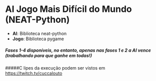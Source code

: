 # AI Jogo Mais Difícil do Mundo (NEAT-Python)
* **AI**: Biblioteca neat-python
* **Jogo**: Biblioteca pygame

##### Fases 1-4 disponíveis, no entanto, apenas nas fases 1 e 2 a AI vence (trabalhando para que ganhe em todas!)
#####C lipes da execução podem ser vistos em https://twitch.tv/cuccalouto
